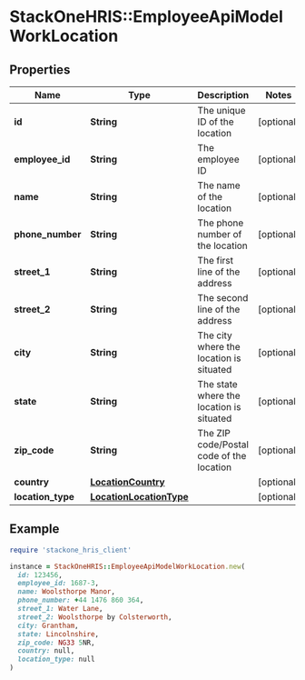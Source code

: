 # StackOneHRIS::EmployeeApiModelWorkLocation

## Properties

| Name | Type | Description | Notes |
| ---- | ---- | ----------- | ----- |
| **id** | **String** | The unique ID of the location | [optional] |
| **employee_id** | **String** | The employee ID | [optional] |
| **name** | **String** | The name of the location | [optional] |
| **phone_number** | **String** | The phone number of the location | [optional] |
| **street_1** | **String** | The first line of the address | [optional] |
| **street_2** | **String** | The second line of the address | [optional] |
| **city** | **String** | The city where the location is situated | [optional] |
| **state** | **String** | The state where the location is situated | [optional] |
| **zip_code** | **String** | The ZIP code/Postal code of the location | [optional] |
| **country** | [**LocationCountry**](LocationCountry.md) |  | [optional] |
| **location_type** | [**LocationLocationType**](LocationLocationType.md) |  | [optional] |

## Example

```ruby
require 'stackone_hris_client'

instance = StackOneHRIS::EmployeeApiModelWorkLocation.new(
  id: 123456,
  employee_id: 1687-3,
  name: Woolsthorpe Manor,
  phone_number: +44 1476 860 364,
  street_1: Water Lane,
  street_2: Woolsthorpe by Colsterworth,
  city: Grantham,
  state: Lincolnshire,
  zip_code: NG33 5NR,
  country: null,
  location_type: null
)
```

